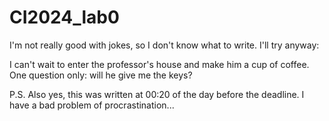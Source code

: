 # CI2024_lab0
I'm not really good with jokes, so I don't know what to write. I'll try anyway:

I can't wait to enter the professor's house and make him a cup of coffee. One question only: will he give me the keys?

P.S. Also yes, this was written at 00:20 of the day before the deadline. I have a bad problem of procrastination...
